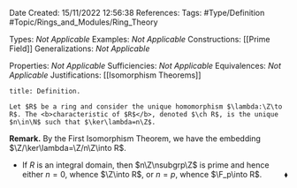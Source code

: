 <div class="topSpace"></div>

Date Created: 15/11/2022 12:56:38
References:
Tags: #Type/Definition #Topic/Rings_and_Modules/Ring_Theory

Types: <i>Not Applicable</i>
Examples: <i>Not Applicable</i>
Constructions: [[Prime Field]]
Generalizations: <i>Not Applicable</i>

Properties: <i>Not Applicable</i>
Sufficiencies: <i>Not Applicable</i>
Equivalences: <i>Not Applicable</i>
Justifications: [[Isomorphism Theorems]]

``` ad-Definition
title: Definition.

Let $R$ be a ring and consider the unique homomorphism $\lambda:\Z\to R$. The <b>characteristic of $R$</b>, denoted $\ch R$, is the unique $n\in\N$ such that $\ker\lambda=n\Z$.

```

<b>Remark.</b> By the First Isomorphism Theorem, we have the embedding $\Z/\ker\lambda=\Z/n\Z\into R$.
* If $R$ is an integral domain, then $n\Z\nsubgrp\Z$ is prime and hence either $n=0$, whence $\Z\into R$, or $n=p$, whence $\F_p\into R$.<span style="float:right;">$\blacklozenge$</span>
